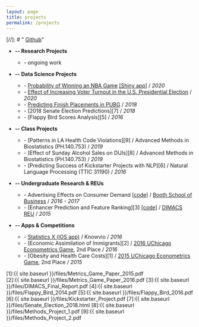 ```yaml
---
layout: page
title: projects
permalink: /projects
---
```


[//]: # "<i class="fab fa-github"></i> <a href = "https://github.com/albertkuo">Github</a>"

* **-- Research Projects**
  * \- ongoing work
* **-- Data Science Projects**
	* \- [Probability of Winning an NBA Game](https://blog.albertkuo.me/post/probability-of-winning-an-nba-game-a-minute-by-minute-breakdown) [[Shiny app]](https://albertkuo.shinyapps.io/nba_comeback/) / *2020*
	* \- [Effect of Increasing Voter Turnout in the U.S. Presidential Election](https://blog.albertkuo.me/post/effect-of-increasing-voter-turnout-in-the-u-s/) / *2020*
	* \- [Predicting Finish Placements in PUBG](https://pubg-prediction.github.io/project/) / *2018* 
  * \- [2018 Senate Election Predictions][7] / *2018*
  * \- [Flappy Bird Scores Analysis][5] / *2016* 
* **-- Class Projects**
  * \- [Patterns in LA Health Code Violations][9] / Advanced Methods in Biostatistics (PH.140.753) / *2019* 
  * \- [Effect of Sunday Alcohol Sales on DUIs][8] / Advanced Methods in Biostatistics (PH.140.753) / *2019* 
  * \- [Predicting Success of Kickstarter Projects with NLP][6] / Natural Language Processing (TTIC 31190) / *2016* 
* **-- Undergraduate Research & REUs**
  * \- Advertising Effects on Consumer Demand [[code]](https://github.com/albertkuo/ra_booth) / [Booth School of Business](https://www.chicagobooth.edu/) / *2016 - 2017*
  * \- [Enhancer Prediction and Feature Ranking][3] [[code]](https://github.com/albertkuo/dimacs) / [DIMACS REU](http://reu.dimacs.rutgers.edu/) / *2015*


* **-- Apps & Competitions**
  * \- [Statistics X (iOS app)](https://itunes.apple.com/us/app/statistics-x-college-ap-stats/id1087170766?mt=8) / Knowvio / *2016*
  * \- [Economic Assimilation of Immigrants][2] / [2016 UChicago Econometrics Game](https://voices.uchicago.edu/oeconomica/metrics-game/), 2nd Place  / *2016*  
  * \- [Obesity and Health Care Costs][1] / [2015 UChicago Econometrics Game](https://voices.uchicago.edu/oeconomica/metrics-game/), 2nd Place  / *2015*

[1]:{{ site.baseurl }}/files/Metrics_Game_Paper_2015.pdf   
[2]:{{ site.baseurl }}/files/Metrics_Game_Paper_2016.pdf 
[3]:{{ site.baseurl }}/files/DIMACS_Final_Report.pdf
[4]:{{ site.baseurl }}/files/Flappy_Bird_2014.pdf
[5]:{{ site.baseurl }}/files/Flappy_Bird_2016.pdf
[6]:{{ site.baseurl }}/files/Kickstarter_Project.pdf
[7]:{{ site.baseurl }}/files/Senate_Election_2018.html
[8]:{{ site.baseurl }}/files/Methods_Project_1.pdf
[9]:{{ site.baseurl }}/files/Methods_Project_2.pdf


